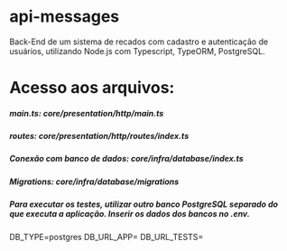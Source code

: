 # api-messages

Back-End de um sistema de recados com cadastro e autenticação de usuários, utilizando Node.js com Typescript, TypeORM, PostgreSQL.

# Acesso aos arquivos:

##### main.ts: core/presentation/http/main.ts

##### routes: core/presentation/http/routes/index.ts

##### Conexão com banco de dados: core/infra/database/index.ts

##### Migrations: core/infra/database/migrations

##### Para executar os testes, utilizar outro banco PostgreSQL separado do que executa a aplicação. Inserir os dados dos bancos no .env.

DB_TYPE=postgres
DB_URL_APP=
DB_URL_TESTS=

